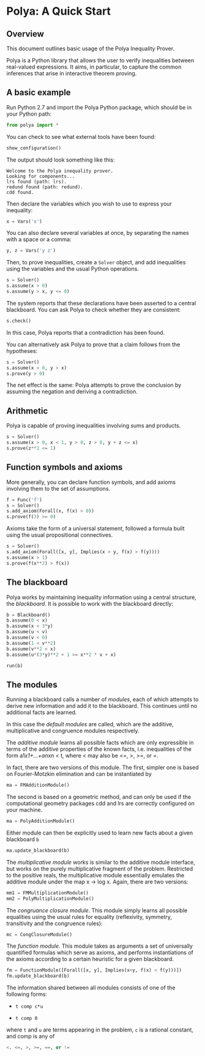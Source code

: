 Polya: A Quick Start
====================

Overview
--------

This document outlines basic usage of the Polya Inequality Prover.

Polya is a Python library that allows the user to verify inequalities between 
real-valued expressions. It aims, in particular, to capture the common 
inferences that arise in interactive theorem proving.


A basic example
---------------

Run Python 2.7 and import the Polya Python package, which should be in your 
Python path:

```python
from polya import *
```

You can check to see what external tools have been found:

```python
show_configuration()
```

The output should look something like this:

```
Welcome to the Polya inequality prover.
Looking for components...
lrs found (path: lrs).
redund found (path: redund).
cdd found.
```

Then declare the variables which you wish to use to express your inequality:

```python
x = Vars('x')
```

You can also declare several variables at once, by separating the names with a 
space or a comma:

```python
y, z = Vars('y z')
```

Then, to prove inequalities, create a ``Solver`` object, and add inequalities 
using the variables and the usual Python operations.

```python
s = Solver()
s.assume(x > 0)
s.assume(y > x, y <= 0)
```

The system reports that these declarations have been asserted to a central 
blackboard. You can ask Polya to check whether they are consistent:


```python
s.check()
```

In this case, Polya reports that a contradiction has been found.

You can alternatively ask Polya to prove that a claim follows from the 
hypotheses:

```python
s = Solver()
s.assume(x > 0, y > x)
s.prove(y > 0)
```

The net effect is the same: Polya attempts to prove the conclusion by
assuming the negation and deriving a contradiction.


Arithmetic
----------

Polya is capable of proving inequalities involving sums and products.

```python
s = Solver()
s.assume(x > 0, x < 1, y > 0, z > 0, y + z <= x)
s.prove(z**2 <= 1)
```


Function symbols and axioms
---------------------------

More generally, you can declare function symbols, and add axioms involving them 
to the set of assumptions.


```python
f = Func('f')
s = Solver()
s.add_axiom(Forall(x, f(x) > 0))
s.prove(f(3) >= 0)
```

Axioms take the form of a universal statement, followed a formula built using the 
usual propositional connectives.

```python
s = Solver()
s.add_axiom(Forall([x, y], Implies(x > y, f(x) > f(y))))
s.assume(x > 1)
s.prove(f(x**2) > f(x))
```


The blackboard
--------------

Polya works by maintaining inequality information using a central structure, the 
*blackboard*. It is possible to work with the blackboard directly:

```python
b = Blackboard()
b.assume(0 < x)
b.assume(x < 3*y)
b.assume(u < v)
b.assume(v < 0)
b.assume(1 < v**2)
b.assume(v**2 < x)
b.assume(u*(3*y)**2 + 1 >= x**2 * v + x)

run(b)
```

The modules
-----------

Running a blackboard calls a number of *modules*, each of which attempts to 
derive new information and add it to the blackboard. This continues until
no additional facts are learned.

In this case the *default modules* are called, which are the
additive, multiplicative and congruence modules respectively.

The *additive module* learns all possible facts which
are only expressible in terms of the additive properties of the
known facts, i.e. inequalities of the form a1*x1+...+an*xn < t,
where < may also be <=, >, >=, or =.
   
In fact, there are two versions of this module. The first,
simpler one is based on Fourier-Motzkin elimination and can be
instantiated by

```python        
ma = FMAdditionModule()
```

The second is based on a geometric method, and can only be used if
the computational geometry packages cdd and lrs are correctly configured on 
your machine.

```python     
ma = PolyAdditionModule()
```

Either module can then be explicitly used to learn new facts about
a given blackboard ``b``

```python
ma.update_blackboard(b)
```

The *multiplicative module* works is similar to the additive module interface, 
but works on the purely multiplicative fragment of the problem. Restricted to
the positive reals, the multiplicative module essentially emulates the additive
module under the map x -> log x. Again, there are two versions:

```python
mm1 = FMMultiplicationModule()
mm2 = PolyMultiplicationModule()
```

The *congruance closure module*. This module simply learns all possible equalities 
using the usual rules for equality (reflexivity, symmetry, transitivity and the 
congruence rules):
   
```python
mc = CongClosureModule()
```

The *function module*. This module takes as arguments a set of universally 
quantified formulas which serve as axioms, and performs instantiations of the 
axioms according to a certain heuristic for a given blackboard.

```python
fm = FunctionModule([Forall([x, y], Implies(x<y, f(x) < f(y)))])
fm.update_blackboard(b)
```

The information shared between all modules consists of one of the following 
forms:

* `t comp c*u`

* `t comp 0`

where `t` and `u` are terms appearing in the problem, `c` is a rational constant, and
comp is any of
 
```python
<. <=, >, >=, ==, or !=
``` 
